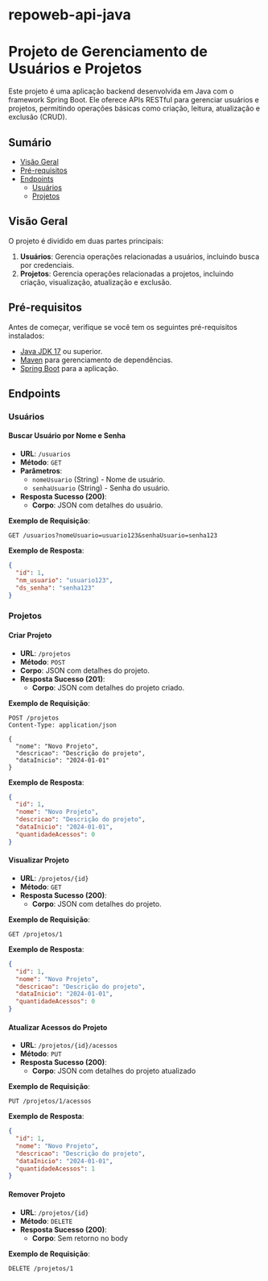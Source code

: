 # repoweb-api-java
# Projeto de Gerenciamento de Usuários e Projetos

Este projeto é uma aplicação backend desenvolvida em Java com o framework Spring Boot. Ele oferece APIs RESTful para gerenciar usuários e projetos, permitindo operações básicas como criação, leitura, atualização e exclusão (CRUD).

## Sumário

- [Visão Geral](#visão-geral)
- [Pré-requisitos](#pré-requisitos)
- [Endpoints](#endpoints)
    - [Usuários](#usuários)
    - [Projetos](#projetos)

## Visão Geral

O projeto é dividido em duas partes principais:

1. **Usuários**: Gerencia operações relacionadas a usuários, incluindo busca por credenciais.
2. **Projetos**: Gerencia operações relacionadas a projetos, incluindo criação, visualização, atualização e exclusão.

## Pré-requisitos

Antes de começar, verifique se você tem os seguintes pré-requisitos instalados:

- [Java JDK 17](https://www.oracle.com/java/technologies/javase-jdk17-downloads.html) ou superior.
- [Maven](https://maven.apache.org/download.cgi) para gerenciamento de dependências.
- [Spring Boot](https://spring.io/projects/spring-boot) para a aplicação.

## Endpoints

### Usuários

#### Buscar Usuário por Nome e Senha

- **URL**: `/usuarios`
- **Método**: `GET`
- **Parâmetros**:
    - `nomeUsuario` (String) - Nome de usuário.
    - `senhaUsuario` (String) - Senha do usuário.
- **Resposta Sucesso (200)**:
    - **Corpo**: JSON com detalhes do usuário.

**Exemplo de Requisição**:
```http
GET /usuarios?nomeUsuario=usuario123&senhaUsuario=senha123
```

**Exemplo de Resposta**:
```json
{
  "id": 1,
  "nm_usuario": "usuario123",
  "ds_senha": "senha123"
}
```

### Projetos

#### Criar Projeto

- **URL**: `/projetos`
- **Método**: `POST`
- **Corpo**: JSON com detalhes do projeto.
- **Resposta Sucesso (201)**:
    - **Corpo**: JSON com detalhes do projeto criado.

**Exemplo de Requisição**:
```http
POST /projetos
Content-Type: application/json

{
  "nome": "Novo Projeto",
  "descricao": "Descrição do projeto",
  "dataInicio": "2024-01-01"
}
```

**Exemplo de Resposta**:
```json
{
  "id": 1,
  "nome": "Novo Projeto",
  "descricao": "Descrição do projeto",
  "dataInicio": "2024-01-01",
  "quantidadeAcessos": 0
}
```

#### Visualizar Projeto

- **URL**: `/projetos/{id}`
- **Método**: `GET`
- **Resposta Sucesso (200)**:
    - **Corpo**: JSON com detalhes do projeto.

**Exemplo de Requisição**:
```http
GET /projetos/1
```

**Exemplo de Resposta**:
```json
{
  "id": 1,
  "nome": "Novo Projeto",
  "descricao": "Descrição do projeto",
  "dataInicio": "2024-01-01",
  "quantidadeAcessos": 0
}
```

#### Atualizar Acessos do Projeto

- **URL**: `/projetos/{id}/acessos`
- **Método**: `PUT`
- **Resposta Sucesso (200)**:
    - **Corpo**: JSON com detalhes do projeto atualizado

**Exemplo de Requisição**:
```http
PUT /projetos/1/acessos
```

**Exemplo de Resposta**:
```json
{
  "id": 1,
  "nome": "Novo Projeto",
  "descricao": "Descrição do projeto",
  "dataInicio": "2024-01-01",
  "quantidadeAcessos": 1
}
```

#### Remover Projeto

- **URL**: `/projetos/{id}`
- **Método**: `DELETE`
- **Resposta Sucesso (200)**:
    - **Corpo**: Sem retorno no body

**Exemplo de Requisição**:
```http
DELETE /projetos/1
```